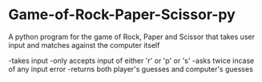 # Game-of-Rock-Paper-Scissor-py
A python program for the game of Rock, Paper and Scissor that takes user input and matches against the computer itself

-takes input 
-only accepts input of either 'r' or 'p' or 's'
-asks twice incase of any input error
-returns both player's guesses and computer's guesses
